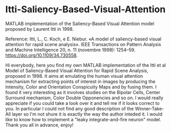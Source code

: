 # Itti-Saliency-Based-Visual-Attention
MATLAB implementation of the Saliency-Based Visual Attention model proposed by Laurent Itti in 1998.

Reference: Itti, L., C. Koch, e E. Niebur. «A model of saliency-based visual attention for rapid scene analysis». IEEE Transactions on Pattern Analysis and Machine Intelligence 20, n. 11 (novembre 1998): 1254–59. https://doi.org/10.1109/34.730558.

Hi everybody,
here you find my own MATLAB implementation of the Itti et al Model of Saliency-Based Visual Attention for Rapid Scene Analysis, proposed in 1998.
It aims at emulating the human visual attention mechanism for extracting points of interest in images by producing the Intensity, Color and Orientation Conspicuity Maps and by fusing them.
I found it very interesting as it involves studies on the Bipolar Cells, Center Surround mechanism, Color Double Opponencies and so on.
I would really appreciate if you could take a look over it and tell me if it looks correct to you.
In particular I could not find any good description of the Winner-Take-All layer so I'm not shure it is exactly the way the author inteded it.
I would like to know how to implement a "leaky integrate-and-fire neuron" model.
Thank you all in advance, enjoy!
